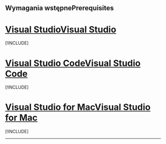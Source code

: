 ## <a name="prerequisites"></a><span data-ttu-id="fe741-101">Wymagania wstępne</span><span class="sxs-lookup"><span data-stu-id="fe741-101">Prerequisites</span></span>

# <a name="visual-studiotabvisual-studio"></a>[<span data-ttu-id="fe741-102">Visual Studio</span><span class="sxs-lookup"><span data-stu-id="fe741-102">Visual Studio</span></span>](#tab/visual-studio)

[!INCLUDE[](~/includes/net-core-prereqs-vs-2.2.md)]

# <a name="visual-studio-codetabvisual-studio-code"></a>[<span data-ttu-id="fe741-103">Visual Studio Code</span><span class="sxs-lookup"><span data-stu-id="fe741-103">Visual Studio Code</span></span>](#tab/visual-studio-code)

[!INCLUDE[](~/includes/net-core-prereqs-vsc-2.2.md)]

# <a name="visual-studio-for-mactabvisual-studio-mac"></a>[<span data-ttu-id="fe741-104">Visual Studio for Mac</span><span class="sxs-lookup"><span data-stu-id="fe741-104">Visual Studio for Mac</span></span>](#tab/visual-studio-mac)

[!INCLUDE[](~/includes/net-core-prereqs-mac-2.2.md)]

---
